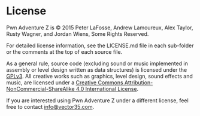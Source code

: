# License

Pwn Adventure Z is © 2015 Peter LaFosse, Andrew Lamoureux, Alex Taylor, Rusty Wagner, and Jordan Wiens, Some Rights Reserved.

For detailed license information, see the LICENSE.md file in each sub-folder or the comments at the top of each source file. 

As a general rule, source code (excluding sound or music implemented in assembly or level design written as data structures) is licensed under the [GPLv3](http://www.gnu.org/licenses/gpl-3.0.en.html). All creative works such as graphics, level design, sound effects and music, are licensed under a [Creative Commons Attribution-NonCommercial-ShareAlike 4.0 International License](http://creativecommons.org/licenses/by-nc-sa/4.0/).  

If you are interested using Pwn Adventure Z under a different license, feel free to contact [info@vector35.com](mailto:info@vector35.com).
